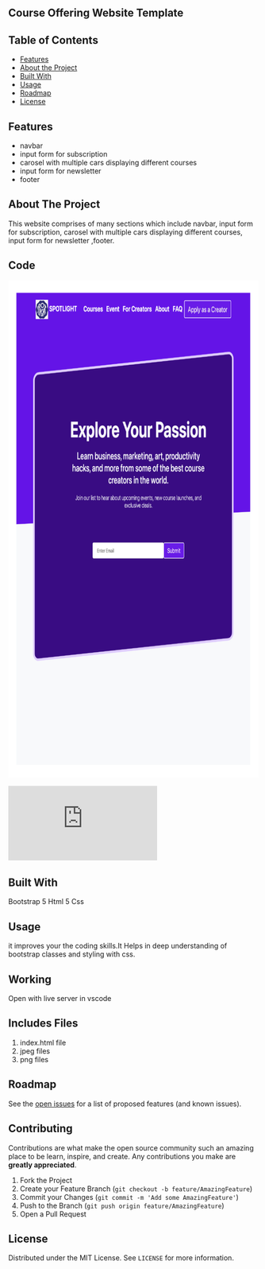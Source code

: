 
## Course Offering Website Template



<!-- TABLE OF CONTENTS -->
## Table of Contents

* [Features](#features)
* [About the Project](#abouttheproject)
* [Built With](#builtwith)
* [Usage](#usage)
* [Roadmap](#roadmap)
* [License](#license)




## Features

-   navbar
-   input form for subscription
-   carosel with multiple cars displaying different courses
-   input form for newsletter
-   footer
    

<!-- ABOUT THE PROJECT -->
## About The Project

  This website comprises of many sections which include navbar, input form for subscription, carosel with multiple cars displaying different courses,     input form for newsletter ,footer.




## Code

<p align="center">
  <img width="720" height="1000" src="https://github.com/Jawaria9/course_offering_website_template/blob/main/screenshot.pdf">
</p>

       
</p>

![Code](https://github.com/Jawaria9/course_offering_website_template/blob/main/screenshot.pdf)



## Built With
 
   Bootstrap 5
   Html 5
   Css


<!-- GETTING STARTED -->

## Usage

it improves your the coding skills.It Helps in deep understanding of bootstrap classes and styling with css.

## Working 

  Open with live server in vscode


## Includes Files
1. index.html file
2. jpeg files
3. png files


<!-- ROADMAP -->
## Roadmap
See the [open issues](https://github.com/javeriashahzadi/pacman-game-in-cpp--Fast-Nuces/issues) for a list of proposed features (and known issues).

<!-- CONTRIBUTING -->
## Contributing

Contributions are what make the open source community such an amazing place to be learn, inspire, and create. Any contributions you make are **greatly appreciated**.

1. Fork the Project
2. Create your Feature Branch (`git checkout -b feature/AmazingFeature`)
3. Commit your Changes (`git commit -m 'Add some AmazingFeature'`)
4. Push to the Branch (`git push origin feature/AmazingFeature`)
5. Open a Pull Request

<!-- LICENSE -->
## License
Distributed under the MIT License. See `LICENSE` for more information.




